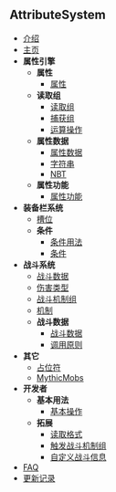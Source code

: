 ## AttributeSystem

- [介绍](README.md)
- [主页](Main.md)
- **属性引擎**
  - **属性**
    - [属性](属性/属性/Attribute.md)
  - **读取组**
    - [读取组](属性/读取组/ReadGroup.md)
    - [捕获组](属性/读取组/Matcher.md)
    - [运算操作](属性/读取组/Operation.md)
  - **属性数据**
    - [属性数据](属性/属性数据/AttributeData.md)
    - [字符串](属性/属性数据/StrData.md)
    - [NBT](属性/属性数据/NBTData.md)
  - **属性功能**
    - [属性功能](属性/属性功能/Realise.md)
- **装备栏系统**
  - [槽位](装备栏系统/Slot.md)
  - **条件**
    - [条件用法](装备栏系统/条件/ConditionUsage.md)
    - [条件](装备栏系统/条件/Condition.md)
- **战斗系统**
  - [战斗数据](战斗系统/FightData.md)
  - [伤害类型](战斗系统/DamageType.md)
  - [战斗机制组](战斗系统/Fight.md)
  - [机制](战斗系统/Mechanic.md)
  - **战斗数据**
    - [战斗数据](战斗系统/战斗数据/FightData.md)
    - [调用原则](战斗系统/战斗数据/Principle.md)
- **其它**
  - [占位符](其它/PlaceHolder.md)
  - [MythicMobs](其它/MythicMobs.md)
- **开发者**
  - **基本用法**
    - [基本操作](开发/Basic.md)
  - **拓展**
    - [读取格式](开发/拓展/ReadPattern.md)
    - [触发战斗机制组](开发/拓展/Fight.md)
    - [自定义战斗信息](开发/拓展/Message.md)
- [FAQ](FAQ.md)
- [更新记录](UPDATE.MD)
